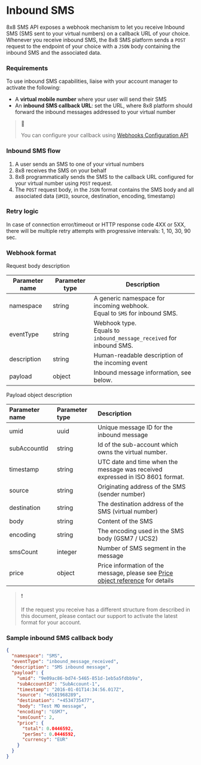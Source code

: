 # Inbound SMS

8x8 SMS API exposes a webhook mechanism to let you receive Inbound SMS (SMS sent to your virtual numbers) on a callback URL of your choice.  
Whenever you receive inbound SMS, the 8x8 SMS platform sends a `POST` request to the endpoint of your choice with a `JSON` body containing the inbound SMS and the associated data.

### Requirements

To use inbound SMS capabilities, liaise with your account manager to activate the following:

- A **virtual mobile number** where your user will send their SMS
- An **inbound SMS callback URL**: set the URL, where 8x8 platform should forward the inbound messages addressed to your virtual number

> 📘
>
> You can configure your callback using [Webhooks Configuration API](/connect/reference/get-webhooks-2)
>
>

### Inbound SMS flow

1. A user sends an SMS to one of your virtual numbers
2. 8x8 receives the SMS on your behalf
3. 8x8 programmatically sends the SMS to the callback URL configured for your virtual number using  `POST` request.
4. The `POST` request body, in the `JSON` format contains the SMS body and all associated data (`UMID`, source, destination, encoding, timestamp)

### Retry logic

In case of connection error/timeout or HTTP response code 4XX or 5XX, there will be multiple retry attempts with progressive intervals: 1, 10, 30, 90 sec.

### Webhook format

Request body description

| Parameter name | Parameter type | Description                                                                  |
| --- | --- |------------------------------------------------------------------------------|
| namespace | string | A generic namespace for incoming webhook.<br>Equal to `SMS` for inbound SMS. |
| eventType | string | Webhook type. <br>Equals to `inbound_message_received` for inbound SMS.          |
| description | string | Human-readable description of the incoming event                             |
| payload | object | Inbound message information, see below.                                      |

Payload object description

| Parameter name | Parameter type | Description                                                                                                   |
| :------------- | :------------- | :------------------------------------------------------------------------------------------------------------ |
| umid           | uuid           | Unique message ID for the inbound message                                                                     |
| subAccountId   | string         | Id of the sub-account which owns the virtual number.                                                          |
| timestamp      | string         | UTC date and time when the message was received expressed in ISO 8601 format.                                 |
| source         | string         | Originating address of the SMS (sender number)                                                                |
| destination    | string         | The destination address of the SMS (virtual number)                                                           |
| body           | string         | Content of the SMS                                                                                            |
| encoding       | string         | The encoding used in the SMS body (GSM7 / UCS2)                                                               |
| smsCount       | integer        | Number of SMS segment in the message                                                                          |
| price          | object         | Price information of the message, please see [Price object reference](/connect/reference/price-object-reference) for details |

> ❗️
>
> If the request you receive has a different structure from described in this document, please contact our support to activate the latest format for your account.

### Sample inbound SMS callback body

```json Inbound SMS webhook body
{
  "namespace": "SMS",
  "eventType": "inbound_message_received",
  "description": "SMS inbound message",
  "payload": {
    "umid": "9e09ac86-bd74-5465-851d-1eb5a5fdbb9a",
    "subAccountId": "SubAccount-1",
    "timestamp": "2016-01-01T14:34:56.017Z",
    "source": "+6581968289",
    "destination": "+4534735477",
    "body": "Test MO message",
    "encoding": "GSM7",
    "smsCount": 2,
    "price": {
      "total": 0.0446592,
      "perSms": 0.0446592,
      "currency": "EUR"
    }
  }
}
```
